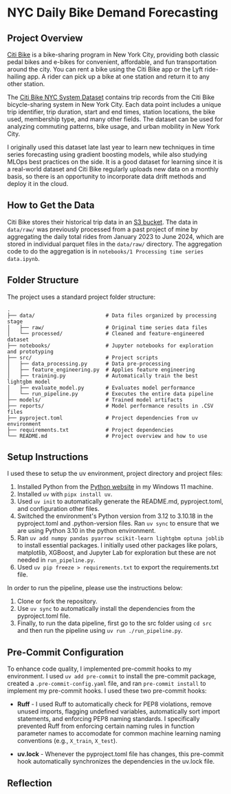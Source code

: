 # NYC Daily Bike Demand Forecasting
## Project Overview
[Citi Bike](https://citibikenyc.com/homepage) is a bike-sharing program in New York City, providing both classic pedal bikes and e-bikes for convenient, affordable, and fun transportation around the city. You can rent a bike using the Citi Bike app or the Lyft ride-hailing app. A rider can pick up a bike at one station and return it to any other station.

The [Citi Bike NYC System Dataset](https://citibikenyc.com/system-data) contains trip records from the Citi Bike bicycle-sharing system in New York City. Each data point includes a unique trip identifier, trip duration, start and end times, station locations, the bike used, membership type, and many other fields. The dataset can be used for analyzing commuting patterns, bike usage, and urban mobility in New York City. 

I originally used this dataset late last year to learn new techniques in time series forecasting using gradient boosting models, while also studying MLOps best practices on the side. It is a good dataset for learning since it is a real-world dataset and Citi Bike regularly uploads new data on a monthly basis, so there is an opportunity to incorporate data drift methods and deploy it in the cloud. 

## How to Get the Data
Citi Bike stores their historical trip data in an [S3 bucket](https://s3.amazonaws.com/tripdata/index.html). The data in `data/raw/` was previously processed from a past project of mine by aggregating the daily total rides from January 2023 to June 2024, which are stored in individual parquet files in the `data/raw/` directory. The aggregation code to do the aggregation is in `notebooks/1 Processing time series data.ipynb`.

## Folder Structure
The project uses a standard project folder structure:

```
.
├── data/                       # Data files organized by processing stage
│   ├── raw/                    # Original time series data files
│   └── processed/              # Cleaned and feature-engineered dataset
├── notebooks/                  # Jupyter notebooks for exploration and prototyping
├── src/                        # Project scripts
│   ├── data_processing.py      # Data pre-processing
│   ├── feature_engineering.py  # Applies feature engineering
│   ├── training.py             # Automatically train the best lightgbm model
│   ├── evaluate_model.py       # Evaluates model performance
│   └── run_pipeline.py         # Executes the entire data pipeline
├── models/                     # Trained model artifacts
├── reports/                    # Model performance results in .CSV files
├── pyproject.toml              # Project dependencies from uv environment
├── requirements.txt            # Project dependencies
└── README.md                   # Project overview and how to use
```

## Setup Instructions
I used these to setup the uv environment, project directory and project files:
1. Installed Python from the [Python website](https://www.python.org/) in my Windows 11 machine.
2. Installed `uv` with `pipx install uv`.
3. Used `uv init` to automatically generate the README.md, pyproject.toml, and configuration other files.
4. Switched the environment's Python version from 3.12 to 3.10.18 in the pyproject.toml and .python-version files. Ran `uv sync` to ensure that we are using Python 3.10 in the python environment.
5. Ran `uv add numpy pandas pyarrow scikit-learn lightgbm optuna joblib` to install essential packages. I initially used other packages like polars, matplotlib, XGBoost, and Jupyter Lab for exploration but these are not needed in `run_pipeline.py`. 
6. Used `uv pip freeze > requirements.txt` to export the requirements.txt file.

In order to run the pipeline, please use the instructions below:
1. Clone or fork the repository.
2. Use `uv sync` to automatically install the dependencies from the pyproject.toml file.
3. Finally, to run the data pipeline, first go to the src folder using `cd src` and then run the pipeline using `uv run ./run_pipeline.py`.

## Pre-Commit Configuration
To enhance code quality, I implemented pre-commit hooks to my environment. I used `uv add pre-commit` to install the pre-commit package, created a `.pre-commit-config.yaml` file, and ran `pre-commit install` to implement my pre-commit hooks. I used these two pre-commit hooks:
* **Ruff** - I used Ruff to automatically check for PEP8 violations, remove unused imports, flagging undefined variables, automatically sort import statements, and enforcing PEP8 naming standards. I specifically prevented Ruff from enforcing certain naming rules in function parameter names to accomodate for common machine learning naming conventions (e.g., `X_train`, `X_test`).

* **uv.lock** - Whenever the pyproject.toml file has changes, this pre-commit hook automatically synchronizes the dependencies in the uv.lock file. 


## Reflection
